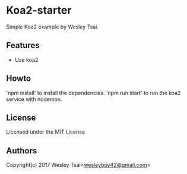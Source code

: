 Koa2-starter
=================

Simple Koa2 example by Wesley Tsai.

Features
-

* Use koa2

Howto
-


'npm install' to install the dependencies.
'npm run start' to run the koa2 service with nodemon.

License
-
Licensed under the MIT License

Authors
-
Copyright(c) 2017 Wesley Tsai<<wesleyboy42@gmail.com>>
